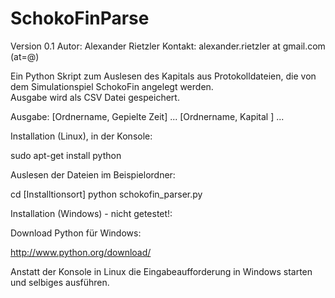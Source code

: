 SchokoFinParse
==============

Version 0.1
Autor: Alexander Rietzler
Kontakt: alexander.rietzler at gmail.com (at=@)

Ein Python Skript zum Auslesen des Kapitals aus Protokolldateien, die von dem Simulationspiel  SchokoFin angelegt werden.  
Ausgabe wird als CSV Datei gespeichert.

Ausgabe: 
[Ordnername, Gepielte Zeit] ...
[Ordnername, Kapital ] ...

Installation (Linux), in der Konsole:

  sudo apt-get install python

Auslesen der Dateien im Beispielordner:

  cd [Installtionsort]
  python schokofin_parser.py
  
Installation (Windows) - nicht getestet!:

Download Python für Windows:

  http://www.python.org/download/

Anstatt der Konsole in Linux die Eingabeaufforderung in Windows starten und selbiges ausführen.


